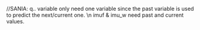 //SANIA: 
q.. variable only need one variable since the past variable is used to predict the next/current one.
\n
imuf & imu_w need past and current values.
